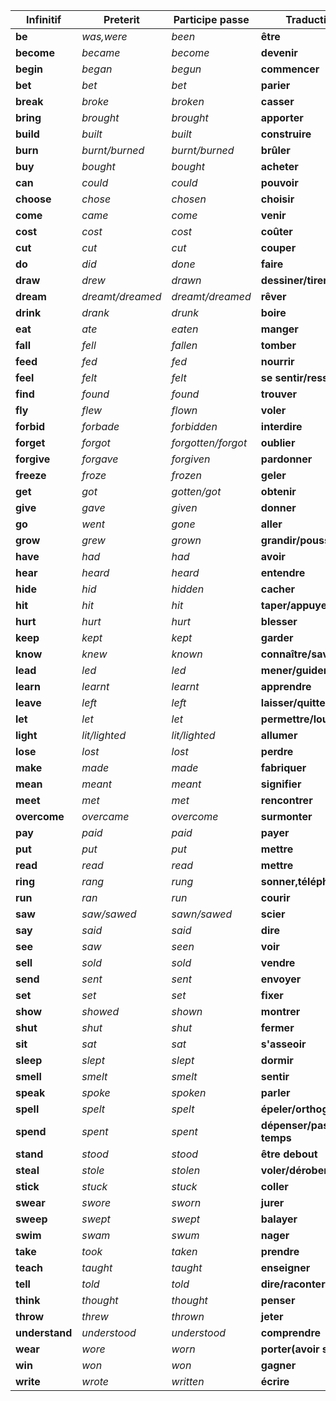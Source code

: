| **Infinitif**  | **Preterit**     | **Participe passe** | **Traduction**               |
| -------------- | ---------------- | ------------------- | ---------------------------- |
| **be**         | _was,were_       | _been_              | **être**                     |
| **become**     | _became_         | _become_            | **devenir**                  |
| **begin**      | _began_          | _begun_             | **commencer**                |
| **bet**        | _bet_            | _bet_               | **parier**                   |
| **break**      | _broke_          | _broken_            | **casser**                   |
| **bring**      | _brought_        | _brought_           | **apporter**                 |
| **build**      | _built_          | _built_             | **construire**               |
| **burn**       | _burnt/burned_   | _burnt/burned_      | **brûler**                   |
| **buy**        | _bought_         | _bought_            | **acheter**                  |
| **can**        | _could_          | _could_             | **pouvoir**                  |
| **choose**     | _chose_          | _chosen_            | **choisir**                  |
| **come**       | _came_           | _come_              | **venir**                    |
| **cost**       | _cost_           | _cost_              | **coûter**                   |
| **cut**        | _cut_            | _cut_               | **couper**                   |
| **do**         | _did_            | _done_              | **faire**                    |
| **draw**       | _drew_           | _drawn_             | **dessiner/tirer**           |
| **dream**      | _dreamt/dreamed_ | _dreamt/dreamed_    | **rêver**                    |
| **drink**      | _drank_          | _drunk_             | **boire**                    |
| **eat**        | _ate_            | _eaten_             | **manger**                   |
| **fall**       | _fell_           | _fallen_            | **tomber**                   |
| **feed**       | _fed_            | _fed_               | **nourrir**                  |
| **feel**       | _felt_           | _felt_              | **se sentir/ressentir**      |
| **find**       | _found_          | _found_             | **trouver**                  |
| **fly**        | _flew_           | _flown_             | **voler**                    |
| **forbid**     | _forbade_        | _forbidden_         | **interdire**                |
| **forget**     | _forgot_         | _forgotten/forgot_  | **oublier**                  |
| **forgive**    | _forgave_        | _forgiven_          | **pardonner**                |
| **freeze**     | _froze_          | _frozen_            | **geler**                    |
| **get**        | _got_            | _gotten/got_        | **obtenir**                  |
| **give**       | _gave_           | _given_             | **donner**                   |
| **go**         | _went_           | _gone_              | **aller**                    |
| **grow**       | _grew_           | _grown_             | **grandir/pousser**          |
| **have**       | _had_            | _had_               | **avoir**                    |
| **hear**       | _heard_          | _heard_             | **entendre**                 |
| **hide**       | _hid_            | _hidden_            | **cacher**                   |
| **hit**        | _hit_            | _hit_               | **taper/appuyer**            |
| **hurt**       | _hurt_           | _hurt_              | **blesser**                  |
| **keep**       | _kept_           | _kept_              | **garder**                   |
| **know**       | _knew_           | _known_             | **connaître/savoir**         |
| **lead**       | _led_            | _led_               | **mener/guider**             |
| **learn**      | _learnt_         | _learnt_            | **apprendre**                |
| **leave**      | _left_           | _left_              | **laisser/quitter/partir**   |
| **let**        | _let_            | _let_               | **permettre/louer**          |
| **light**      | _lit/lighted_    | _lit/lighted_       | **allumer**                  |
| **lose**       | _lost_           | _lost_              | **perdre**                   |
| **make**       | _made_           | _made_              | **fabriquer**                |
| **mean**       | _meant_          | _meant_             | **signifier**                |
| **meet**       | _met_            | _met_               | **rencontrer**               |
| **overcome**   | _overcame_       | _overcome_          | **surmonter**                |
| **pay**        | _paid_           | _paid_              | **payer**                    |
| **put**        | _put_            | _put_               | **mettre**                   |
| **read**       | _read_           | _read_              | **mettre**                   |
| **ring**       | _rang_           | _rung_              | **sonner,téléphoner**        |
| **run**        | _ran_            | _run_               | **courir**                   |
| **saw**        | _saw/sawed_      | _sawn/sawed_        | **scier**                    |
| **say**        | _said_           | _said_              | **dire**                     |
| **see**        | _saw_            | _seen_              | **voir**                     |
| **sell**       | _sold_           | _sold_              | **vendre**                   |
| **send**       | _sent_           | _sent_              | **envoyer**                  |
| **set**        | _set_            | _set_               | **fixer**                    |
| **show**       | _showed_         | _shown_             | **montrer**                  |
| **shut**       | _shut_           | _shut_              | **fermer**                   |
| **sit**        | _sat_            | _sat_               | **s'asseoir**                |
| **sleep**      | _slept_          | _slept_             | **dormir**                   |
| **smell**      | _smelt_          | _smelt_             | **sentir**                   |
| **speak**      | _spoke_          | _spoken_            | **parler**                   |
| **spell**      | _spelt_          | _spelt_             | **épeler/orthographier**     |
| **spend**      | _spent_          | _spent_             | **dépenser/passer du temps** |
| **stand**      | _stood_          | _stood_             | **être debout**              |
| **steal**      | _stole_          | _stolen_            | **voler/dérober**            |
| **stick**      | _stuck_          | _stuck_             | **coller**                   |
| **swear**      | _swore_          | _sworn_             | **jurer**                    |
| **sweep**      | _swept_          | _swept_             | **balayer**                  |
| **swim**       | _swam_           | _swum_              | **nager**                    |
| **take**       | _took_           | _taken_             | **prendre**                  |
| **teach**      | _taught_         | _taught_            | **enseigner**                |
| **tell**       | _told_           | _told_              | **dire/raconter**            |
| **think**      | _thought_        | _thought_           | **penser**                   |
| **throw**      | _threw_          | _thrown_            | **jeter**                    |
| **understand** | _understood_     | _understood_        | **comprendre**               |
| **wear**       | _wore_           | _worn_              | **porter(avoir sur soi)**    |
| **win**        | _won_            | _won_               | **gagner**                   |
| **write**      | _wrote_          | _written_           | **écrire**                   |
